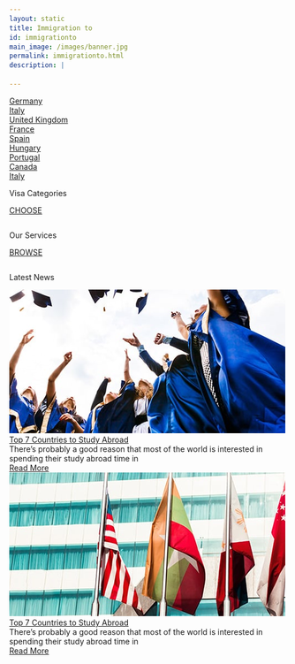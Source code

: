 ```yaml
---
layout: static
title: Immigration to
id: immigrationto
main_image: /images/banner.jpg
permalink: immigrationto.html
description: |
 
---
```

<div class="ui vertical stripe pad_140 imigrationto_sec" >
    <div class="ui container">
      <div class="ui three column stackable grid">
        <div class="column">
                <a class="example-image-link ui image" href="images/immigration-img1.jpg" data-lightbox="example-set" data-title="Click anywhere outside the image or the X to the right to close." style="background-image:url('images/immigration-img1.jpg')">
                  <div class="ui grid centered middle aligned overlay m_0 ">
                      <div class="border_div"></div>
                      <div class="sixteen wide column text_center">
                          Germany
                      </div>
                    </div>
                </a>
        </div>
        <div class="column">
                <a class="example-image-link ui image" href="images/immigration-img2.jpg" data-lightbox="example-set" data-title="Click anywhere outside the image or the X to the right to close." style="background-image:url('images/immigration-img2.jpg')">
                    <div class="ui grid centered middle aligned overlay m_0 ">
                      <div class="border_div"></div>
                      <div class="sixteen wide column text_center">
                          Italy
                      </div>
                    </div>
                </a>
        </div>
        <div class="column">
                <a class="example-image-link ui image" href="images/immigration-img3.jpg" data-lightbox="example-set" data-title="Click anywhere outside the image or the X to the right to close." style="background-image:url('images/immigration-img3.jpg')">
                    <div class="ui grid centered middle aligned overlay m_0 ">
                      <div class="border_div"></div>
                      <div class="sixteen wide column text_center">
                          United Kingdom
                      </div>
                    </div>
                </a>
        </div>
        <div class="column">
                <a class="example-image-link ui image" href="images/immigration-img4.jpg" data-lightbox="example-set" data-title="Click anywhere outside the image or the X to the right to close." style="background-image:url('images/immigration-img4.jpg')">
                  <div class="ui grid centered middle aligned overlay m_0 ">
                      <div class="border_div"></div>
                      <div class="sixteen wide column text_center">
                          France
                      </div>
                    </div>
                </a>
        </div>
        <div class="column">
                <a class="example-image-link ui image" href="images/immigration-img5.jpg" data-lightbox="example-set" data-title="Click anywhere outside the image or the X to the right to close." style="background-image:url('images/immigration-img5.jpg')">
                    <div class="ui grid centered middle aligned overlay m_0 ">
                      <div class="border_div"></div>
                      <div class="sixteen wide column text_center">
                          Spain
                      </div>
                    </div>
                </a>
        </div>
        <div class="column">
                <a class="example-image-link ui image" href="images/immigration-img6.jpg" data-lightbox="example-set" data-title="Click anywhere outside the image or the X to the right to close." style="background-image:url('images/immigration-img6.jpg')">
                    <div class="ui grid centered middle aligned overlay m_0 ">
                      <div class="border_div"></div>
                      <div class="sixteen wide column text_center">
                         Hungary
                      </div>
                    </div>
                </a>
        </div>
        <div class="column">
                <a class="example-image-link ui image" href="images/immigration-img7.jpg" data-lightbox="example-set" data-title="Click anywhere outside the image or the X to the right to close." style="background-image:url('images/immigration-img7.jpg')">
                  <div class="ui grid centered middle aligned overlay m_0 ">
                      <div class="border_div"></div>
                      <div class="sixteen wide column text_center">
                          Portugal
                      </div>
                    </div>
                </a>
        </div>
        <div class="column">
                <a class="example-image-link ui image" href="images/immigration-img8.jpg" data-lightbox="example-set" data-title="Click anywhere outside the image or the X to the right to close." style="background-image:url('images/immigration-img8.jpg')">
                    <div class="ui grid centered middle aligned overlay m_0 ">
                      <div class="border_div"></div>
                      <div class="sixteen wide column text_center">
                          Canada
                      </div>
                    </div>
                </a>
        </div>
        <div class="column">
                <a class="example-image-link ui image" href="images/immigration-img9.jpg" data-lightbox="example-set" data-title="Click anywhere outside the image or the X to the right to close." style="background-image:url('images/immigration-img9.jpg')">
                    <div class="ui grid centered middle aligned overlay m_0 ">
                      <div class="border_div"></div>
                      <div class="sixteen wide column text_center">
                          Italy
                      </div>
                    </div>
                </a>
        </div>
      </div>
    </div>
</div>   
<div class="ui vertical stripe catg_serv" >
        <div class="ui grid center-aligned stackable">
                <div class="eight wide computer column sixteen wide mobile text_center first">
                    <div class=" white wrap">
                                <p class="p_40 white mb_20">
                                   Visa Categories
                                </p>
                                <p><a href="/visa_category.html" class="button_style1 size-medium">CHOOSE</a></p>
                    </div>
                </div>
                <div class="eight wide computer column sixteen wide mobile text_center sec">
                    <div class=" white wrap">
                                <p class="p_40 white mb_20">
                                   Our Services
                                </p>
                                <p><a href="/services.html" class="button_style1 size-medium">BROWSE</a></p>
                    </div>
                </div>
        </div>
</div>
<div class="ui vertical stripe pad_140 client_say" >
        <div class="ui container">
                <p class="section_heading mb_40 theme_green text_center">Latest News</p>
                <div class="ui grid stackable centered aligned">
                        <div class="eight wide column">
                            <div class="ui link">
                                <div class="m-0-auto">
                                    <div class="mb_20">
                                        <img class="ui centered image" src="images/news1.jpg">
                                    </div>
                                    <div class=" text_center">
                                        <div class="p_20 mb_20"><a class="theme_green" href="#">Top 7 Countries to Study Abroad</a></div>
                                        <div class="p_16 mb_20">
                                                There’s probably a good reason that most of the world is interested in spending their study abroad time in
                                        </div>
                                        <a href="#" class="button_style1 size-medium">Read More</a>
                                    </div>
                                </div>
                            </div>
                        </div>
                        <div class="eight wide column">
                                <div class="ui link">
                                    <div class="m-0-auto">
                                        <div class="mb_20">
                                            <img class="ui image centered" src="images/news2.jpg">
                                        </div>
                                        <div class=" text_center">
                                            <div class="p_20 mb_20"><a class="theme_green" href="#">Top 7 Countries to Study Abroad</a></div>
                                            <div class="p_16 mb_20">
                                                    There’s probably a good reason that most of the world is interested in spending their study abroad time in
                                            </div>
                                            <a href="#" class="button_style1 size-medium">Read More</a>
                                        </div>
                                    </div>
                                </div>
                            </div>
                    </div>
        </div>
</div>
